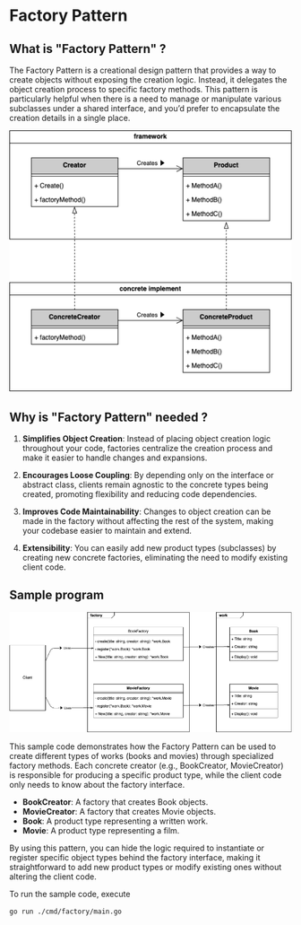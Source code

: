 # Factory Pattern

## What is "Factory Pattern" ?

The Factory Pattern is a creational design pattern that provides a way to create objects without exposing the creation logic. Instead, it delegates the object creation process to specific factory methods. This pattern is particularly helpful when there is a need to manage or manipulate various subclasses under a shared interface, and you’d prefer to encapsulate the creation details in a single place.

![Class Diagram](./assets/class-diagram.drawio.png)

## Why is "Factory Pattern" needed ?

1. **Simplifies Object Creation**: Instead of placing object creation logic throughout your code, factories centralize the creation process and make it easier to handle changes and expansions.

2. **Encourages Loose Coupling**: By depending only on the interface or abstract class, clients remain agnostic to the concrete types being created, promoting flexibility and reducing code dependencies.

3. **Improves Code Maintainability**: Changes to object creation can be made in the factory without affecting the rest of the system, making your codebase easier to maintain and extend.

4. **Extensibility**: You can easily add new product types (subclasses) by creating new concrete factories, eliminating the need to modify existing client code.

## Sample program

![Sample program diagram](./assets/sample-program.drawio.png)

This sample code demonstrates how the Factory Pattern can be used to create different types of works (books and movies) through specialized factory methods. Each concrete creator (e.g., BookCreator, MovieCreator) is responsible for producing a specific product type, while the client code only needs to know about the factory interface.

- **BookCreator**: A factory that creates Book objects.
- **MovieCreator**: A factory that creates Movie objects.
- **Book**: A product type representing a written work.
- **Movie**: A product type representing a film.

By using this pattern, you can hide the logic required to instantiate or register specific object types behind the factory interface, making it straightforward to add new product types or modify existing ones without altering the client code.

To run the sample code, execute
```
go run ./cmd/factory/main.go
```